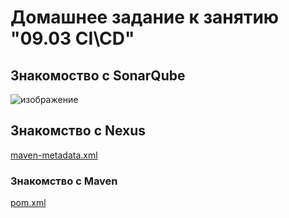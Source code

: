 # Домашнее задание к занятию "09.03 CI\CD"

## Знакомоство с SonarQube

![изображение](https://user-images.githubusercontent.com/93001155/177805891-757494f9-94ff-4734-9eef-195b4e1f95a0.png)

## Знакомство с Nexus
[maven-metadata.xml](./maven-metadata.xml)

### Знакомство с Maven
[pom.xml](./pom.xml)
